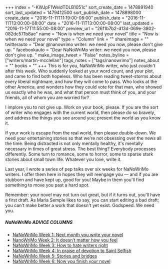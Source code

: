 +++
index = "-KWJpF1WeidTDLB1051c"
sort_create_date = 1478891940
sort_last_updated = 1479412500
sort_publish_date = 1478898000
create_date = "2016-11-11T11:19:00-08:00"
publish_date = "2016-11-11T13:00:00-08:00"
date = "2016-11-11T13:00:00-08:00"
last_updated = "2016-11-17T11:55:00-08:00"
preview_url = "26f1b7b2-d13d-069e-3802-082dc571b8ae"
name = "Now is when we need your novel"
title = "Now is when we need your novel"
type = "Column"
link = ""
shareimage = ""
twitterauto = "Dear @nanowrimo writer: we need you now, please don't give up. "
facebookauto = "Dear NaNoWriMo writer: we need you now, please don't give up. "
make_image_tweet = "False"
notes_byline = ["writers/martin-mcclellan"]
tags_notes = ["tags/nanowrimo"]
notes_about = ""
books = ""
+++
This is for you, NaNoWriMo writer, who just _couldn't_ after this week. Who suddenly looked at your word count, and your plot, and came to find both hopeless. Who has been reading tweet-storms about every liberal nightmare, and how they will come to pass. Who looks at the other America, and wonders how they could vote for that man, who showed us exactly who he was, and what that person must think of you, and your friends, all of whom you are worried for?

I implore you to not give up. Work on your book, please. If you are the sort of writer who engages with the current world, then please do so bravely, and address the things you see around you; present the world as you know it. 

If your work is escape from the real world, then please double-down. We need your entertaining stories so that we're not obsessing over the news all the time. Being distracted is not only mentally healthy, it's mentally necessary in times of great stress. The best thing? Everybody processes differently. Some turn to romance, some to horror, some to sparse stark stories about small town life. Whatever you love, write it. 

Last year, I wrote a series of pep talks over six weeks for NaNoWriMo writers. I offer them here in hopes they will reengage you — and if you are stubborn and have kept up, good for you! Maybe in them you'll find something to move you past a hard spot. 

Remember: your novel may not turn out great, but if it turns out, you'll have a first draft. As Maria Semple likes to say, you can start editing a bad draft; you can't make better a work that doesn't yet exist. Godspeed. We need you. 

<h5>NaNoWriMo ADVICE COLUMNS</h5>

* [NaNoWriMo Week 1: Next month you write your novel](http://seattlereviewofbooks.com/notes/2015/10/30/nanowrimo-week-1-next-month-you-write-your-novel/)
* [NanoWriMo Week 2: It doesn’t matter how you feel](http://seattlereviewofbooks.com/notes/2015/11/06/nanowrimo-week-2-it-doesnt-matter-how-you-feel/)
* [NaNoWriMo Week 3: How to hate writers right](http://seattlereviewofbooks.com/notes/2015/11/13/nanowrimo-week-3-how-to-hate-writers-right/)
* [NaNoWriMo Week 4: In praise of devotion to Saint Selfish](http://seattlereviewofbooks.com/notes/2015/11/20/nanowrimo-week-4-in-praise-of-devotion-to-saint-selfish/)
* [NaNoWriMo Week 5: Stories and bridges](http://seattlereviewofbooks.com/notes/2015/11/27/nanowrimo-week-5-stories-and-bridges/)
* [NaNoWriMo Week 6: Now you finish your novel](http://www.seattlereviewofbooks.com/notes/2015/12/04/nanowrimo-week-6-now-you-finish-your-novel/)